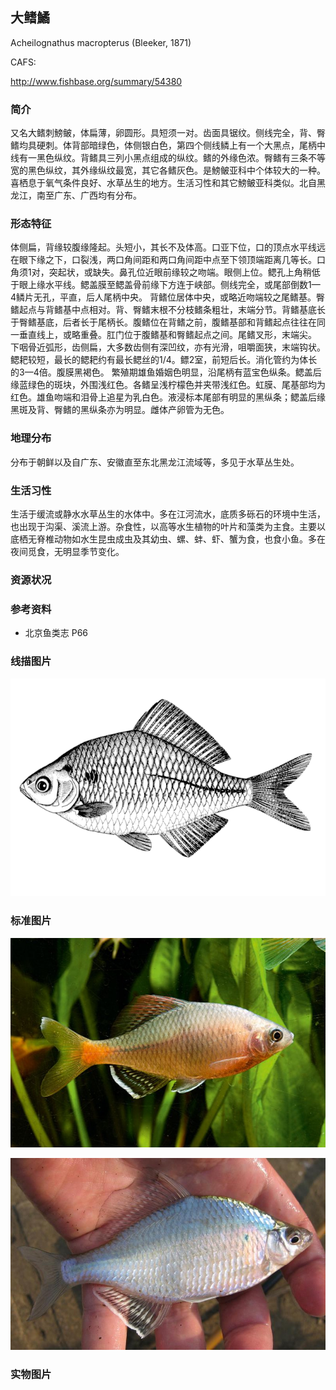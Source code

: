 ## 大鳍鱊

Acheilognathus macropterus  (Bleeker, 1871)

CAFS:

<http://www.fishbase.org/summary/54380>

### 简介

又名大鳍刺鰟鲏，体扁薄，卵圆形。具短须一对。齿面具锯纹。侧线完全，背、臀鳍均具硬刺。体背部暗绿色，体侧银白色，第四个侧线鳞上有一个大黑点，尾柄中线有一黑色纵纹。背鳍具三列小黑点组成的纵纹。鳍的外缘色浓。臀鳍有三条不等宽的黑色纵纹，其外缘纵纹最宽，其它各鳍灰色。是鰟鲏亚科中个体较大的一种。喜栖息于氧气条件良好、水草丛生的地方。生活习性和其它鰟鲏亚科类似。北自黑龙江，南至广东、广西均有分布。

### 形态特征

体侧扁，背缘较腹缘隆起。头短小，其长不及体高。口亚下位，口的顶点水平线远在眼下缘之下，口裂浅，两口角间距和两口角间距中点至下领顶端距离几等长。口角须1对，突起状，或缺失。鼻孔位近眼前缘较之吻端。眼侧上位。鳃孔上角稍低于眼上缘水平线。鳃盖膜至鳃盖骨前缘下方连于峡部。侧线完全，或尾部倒数1—4鳞片无孔，平直，后人尾柄中央。
背鳍位居体中央，或略近吻端较之尾鳍基。臀鳍起点与背鳍基中点相对。背、臀鳍末根不分枝鳍条粗壮，末端分节。背鳍基底长于臀鳍基底，后者长于尾柄长。腹鳍位在背鳍之前，腹鳍基部和背鳍起点往往在同一垂直线上，或略重叠。肛门位于腹鳍基和臀鳍起点之间。尾鳍叉形，末端尖。
下咽骨近弧形，齿侧扁，大多数齿侧有深凹纹，亦有光滑，咀嚼面狭，末端钩状。鳃耙较短，最长的鳃耙约有最长鳃丝的1/4。鳔2室，前短后长。消化管约为体长的3—4倍。腹膜黑褐色。
繁殖期雄鱼婚姻色明显，沿尾柄有蓝宝色纵条。鳃盖后缘蓝绿色的斑块，外围浅红色。各鳍呈浅柠檬色并夹带浅红色。虹膜、尾基部均为红色。雄鱼吻端和泪骨上追星为乳白色。液浸标本尾部有明显的黑纵条；鳃盖后缘黑斑及背、臀鳍的黑纵条亦为明显。雌体产卵管为无色。

### 地理分布

分布于朝鲜以及自广东、安徽直至东北黑龙江流域等，多见于水草丛生处。

### 生活习性

生活于缓流或静水水草丛生的水体中。多在江河流水，底质多砾石的环境中生活，也出现于沟渠、溪流上游。杂食性，以高等水生植物的叶片和藻类为主食。主要以底栖无脊椎动物如水生昆虫成虫及其幼虫、螺、蚌、虾、蟹为食，也食小鱼。多在夜间觅食，无明显季节变化。

### 资源状况

### 参考资料

- 北京鱼类志 P66

### 线描图片

![图片](photos/大鳍鱊.gif)

### 标准图片

![图片](photos/大鳍鱊A.jpg)

![图片](photos/大鳍鱊B.jpg)

### 实物图片

